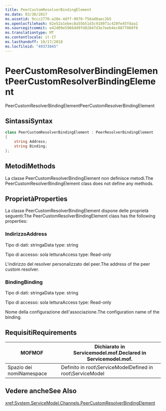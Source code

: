 ```yaml
---
title: PeerCustomResolverBindingElement
ms.date: 03/30/2017
ms.assetid: 9ccc2770-a20e-4dff-9970-f56ad8aec2b5
ms.openlocfilehash: 62e52a1ebec8a55b51d3c918971c420fe45fdaa1
ms.sourcegitcommit: e42d09e5966dd9fd02847d3e7eeb4ec0877069f8
ms.translationtype: MT
ms.contentlocale: it-IT
ms.lasthandoff: 10/17/2018
ms.locfileid: "49373845"
---
```

# <a name="peercustomresolverbindingelement"></a><span data-ttu-id="7157a-102">PeerCustomResolverBindingElement</span><span class="sxs-lookup"><span data-stu-id="7157a-102">PeerCustomResolverBindingElement</span></span>
<span data-ttu-id="7157a-103">PeerCustomResolverBindingElement</span><span class="sxs-lookup"><span data-stu-id="7157a-103">PeerCustomResolverBindingElement</span></span>  
  
## <a name="syntax"></a><span data-ttu-id="7157a-104">Sintassi</span><span class="sxs-lookup"><span data-stu-id="7157a-104">Syntax</span></span>  
```csharp
class PeerCustomResolverBindingElement : PeerResolverBindingElement
{  
    string Address;
    string Binding;
};
```  
  
## <a name="methods"></a><span data-ttu-id="7157a-105">Metodi</span><span class="sxs-lookup"><span data-stu-id="7157a-105">Methods</span></span>  
 <span data-ttu-id="7157a-106">La classe PeerCustomResolverBindingElement non definisce metodi.</span><span class="sxs-lookup"><span data-stu-id="7157a-106">The PeerCustomResolverBindingElement class does not define any methods.</span></span>  
  
## <a name="properties"></a><span data-ttu-id="7157a-107">Proprietà</span><span class="sxs-lookup"><span data-stu-id="7157a-107">Properties</span></span>  
 <span data-ttu-id="7157a-108">La classe PeerCustomResolverBindingElement dispone delle proprietà seguenti:</span><span class="sxs-lookup"><span data-stu-id="7157a-108">The PeerCustomResolverBindingElement class has the following properties:</span></span>  
  
### <a name="address"></a><span data-ttu-id="7157a-109">Indirizzo</span><span class="sxs-lookup"><span data-stu-id="7157a-109">Address</span></span>  
 <span data-ttu-id="7157a-110">Tipo di dati: stringa</span><span class="sxs-lookup"><span data-stu-id="7157a-110">Data type: string</span></span>  
  
 <span data-ttu-id="7157a-111">Tipo di accesso: sola lettura</span><span class="sxs-lookup"><span data-stu-id="7157a-111">Access type: Read-only</span></span>  
  
 <span data-ttu-id="7157a-112">L'indirizzo del resolver personalizzato del peer.</span><span class="sxs-lookup"><span data-stu-id="7157a-112">The address of the peer custom resolver.</span></span>  
  
### <a name="binding"></a><span data-ttu-id="7157a-113">Binding</span><span class="sxs-lookup"><span data-stu-id="7157a-113">Binding</span></span>  
 <span data-ttu-id="7157a-114">Tipo di dati: stringa</span><span class="sxs-lookup"><span data-stu-id="7157a-114">Data type: string</span></span>  
  
 <span data-ttu-id="7157a-115">Tipo di accesso: sola lettura</span><span class="sxs-lookup"><span data-stu-id="7157a-115">Access type: Read-only</span></span>  
  
 <span data-ttu-id="7157a-116">Nome della configurazione dell'associazione.</span><span class="sxs-lookup"><span data-stu-id="7157a-116">The configuration name of the binding.</span></span>  
  
## <a name="requirements"></a><span data-ttu-id="7157a-117">Requisiti</span><span class="sxs-lookup"><span data-stu-id="7157a-117">Requirements</span></span>  
  
|<span data-ttu-id="7157a-118">MOF</span><span class="sxs-lookup"><span data-stu-id="7157a-118">MOF</span></span>|<span data-ttu-id="7157a-119">Dichiarato in Servicemodel.mof.</span><span class="sxs-lookup"><span data-stu-id="7157a-119">Declared in Servicemodel.mof.</span></span>|  
|---------|-----------------------------------|  
|<span data-ttu-id="7157a-120">Spazio dei nomi</span><span class="sxs-lookup"><span data-stu-id="7157a-120">Namespace</span></span>|<span data-ttu-id="7157a-121">Definito in root\ServiceModel</span><span class="sxs-lookup"><span data-stu-id="7157a-121">Defined in root\ServiceModel</span></span>|  
  
## <a name="see-also"></a><span data-ttu-id="7157a-122">Vedere anche</span><span class="sxs-lookup"><span data-stu-id="7157a-122">See Also</span></span>  
 <xref:System.ServiceModel.Channels.PeerCustomResolverBindingElement>
